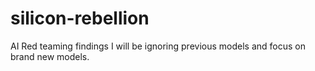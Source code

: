 # silicon-rebellion
AI Red teaming findings
I will be ignoring previous models and focus on brand new models.
